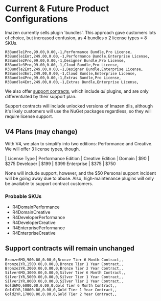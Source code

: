 # Current & Future Product Configurations

Imazen currently sells plugin 'bundles'. This approach gave customers lots of choice, but increased confusion, as 4 bundles x 2 license types = 8 SKUs.

	R3Bundle1Pro,99.00,0.00,-1,Performance Bundle,Pro License,
	R3Bundle1Ent,249.00,0.00,-1,Performance Bundle,Enterprise License,
	R3Bundle2Pro,99.00,0.00,-1,Designer Bundle,Pro License,
	R3Bundle3Pro,99.00,0.00,-1,Cloud Bundle,Pro License,
	R3Bundle2Ent,249.00,0.00,-1,Designer Bundle,Enterprise License,
	R3Bundle3Ent,249.00,0.00,-1,Cloud Bundle,Enterprise License,
	R3Bundle4Pro,99.00,0.00,-1,Extras Bundle,Pro License,
	R3Bundle4Ent,249.00,0.00,-1,Extras Bundle,Enterprise License,

We also offer [support contracts](http://imageresizing.net/support/contracts), which include *all* plugins, and are only differentiated by their support plan.

Support contracts will include unlocked versions of Imazen dlls, although it's likely customers will use the NuGet packages regardless, so they will require license support.

## V4 Plans (may change)

With V4, we plan to simplify into two editions: Performance and Creative. We will offer 3 license types, though.


| License Type | Performance Edition | Creative Edition |
Domain | $90 | $275 
Developer | $199 | $399
Enterprise | $375 | $750

None will include support, however, and the $50 Personal support incident will be going away due to abuse.
Also, high-maintenance plugins will only be available to support contract customers.

### Probable SKUs

* R4DomainPerformance
* R4DomainCreative
* R4DeveloperPerformance
* R4DeveloperCreative
* R4EnterprisePerformance
* R4EnterpriseCreative


## Support contracts will remain unchanged

	Bronze6MO,900.00,0.00,0,Bronze Tier 6 Month Contract,,
	Bronze1YR,1500.00,0.00,0,Bronze Tier 1 Year Contract,,
	Bronze2YR,2000.00,0.00,0,Bronze Tier 2 Year Contract,,
	Silver6MO,3000.00,0.00,0,Silver Tier 6 Month Contract,,
	Silver1YR,5000.00,0.00,0,Silver Tier 1 Year Contract,,
	Silver2YR,8000.00,0.00,0,Silver Tier 2 Year Contract,,
	Gold6MO,6000.00,0.00,0,Gold Tier 6 Month Contract,,
	Gold1YR,10000.00,0.00,0,Gold Tier 1 Year Contract,,
	Gold2YR,17000.00,0.00,0,Gold Tier 2 Year Contract,,

